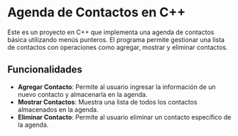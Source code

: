 # Agenda de Contactos en C++

Este es un proyecto en C++ que implementa una agenda de contactos básica utilizando menús punteros. El programa permite gestionar una lista de contactos con operaciones como agregar, mostrar y eliminar contactos.

## Funcionalidades

- **Agregar Contacto**: Permite al usuario ingresar la información de un nuevo contacto y almacenarla en la agenda.
- **Mostrar Contactos**: Muestra una lista de todos los contactos almacenados en la agenda.
- **Eliminar Contacto**: Permite al usuario eliminar un contacto específico de la agenda.
